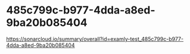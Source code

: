 # 485c799c-b977-4dda-a8ed-9ba20b085404
https://sonarcloud.io/summary/overall?id=examly-test_485c799c-b977-4dda-a8ed-9ba20b085404

